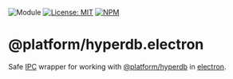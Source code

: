![Module](https://img.shields.io/badge/%40platform-hyperdb.electron-%23EA4E7E.svg)
[![License: MIT](https://img.shields.io/badge/license-MIT-blue.svg)](https://opensource.org/licenses/MIT)
[![NPM](https://img.shields.io/npm/v/@platform/hyperdb.electron.svg?colorB=blue&style=flat)](https://www.npmjs.com/package/@platform/hyperdb.electron)

# @platform/hyperdb.electron
Safe [IPC](https://electronjs.org/docs/api/ipc-renderer) wrapper for working with [@platform/hyperdb](../hyperdb) in [electron](https://electronjs.org).
